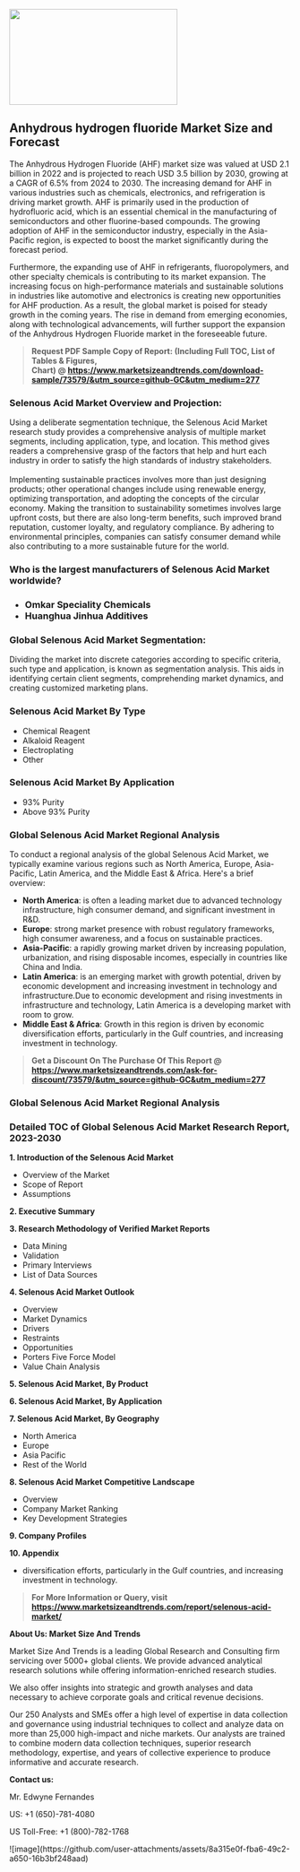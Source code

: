 <p><img class="alignnone size-medium wp-image-20088" src="https://ffe5etoiles.com/wp-content/uploads/2024/12/MST1-300x171.png" alt="" width="300" height="171" /></p><h2>Anhydrous hydrogen fluoride Market Size and Forecast</h2><p>The Anhydrous Hydrogen Fluoride (AHF) market size was valued at USD 2.1 billion in 2022 and is projected to reach USD 3.5 billion by 2030, growing at a CAGR of 6.5% from 2024 to 2030. The increasing demand for AHF in various industries such as chemicals, electronics, and refrigeration is driving market growth. AHF is primarily used in the production of hydrofluoric acid, which is an essential chemical in the manufacturing of semiconductors and other fluorine-based compounds. The growing adoption of AHF in the semiconductor industry, especially in the Asia-Pacific region, is expected to boost the market significantly during the forecast period.</p><p>Furthermore, the expanding use of AHF in refrigerants, fluoropolymers, and other specialty chemicals is contributing to its market expansion. The increasing focus on high-performance materials and sustainable solutions in industries like automotive and electronics is creating new opportunities for AHF production. As a result, the global market is poised for steady growth in the coming years. The rise in demand from emerging economies, along with technological advancements, will further support the expansion of the Anhydrous Hydrogen Fluoride market in the foreseeable future.</p></p><blockquote id="" class=""><strong>Request PDF Sample Copy of Report: (Including Full TOC, List of Tables &amp; Figures, Chart)&nbsp;@&nbsp;<strong><a href="https://www.marketsizeandtrends.com/download-sample/73579/&utm_source=github-GC&utm_medium=277" target="_blank">https://www.marketsizeandtrends.com/download-sample/73579/&utm_source=github-GC&utm_medium=277</a></strong></strong></blockquote><h3 id="" class="">Selenous Acid Market&nbsp;Overview and Projection:</h3><p id="" class="">Using a deliberate segmentation technique, the Selenous Acid Market research study provides a comprehensive analysis of multiple market segments, including application, type, and location. This method gives readers a comprehensive grasp of the factors that help and hurt each industry in order to satisfy the high standards of industry stakeholders. <br /> <br />Implementing sustainable practices involves more than just designing products; other operational changes include using renewable energy, optimizing transportation, and adopting the concepts of the circular economy. Making the transition to sustainability sometimes involves large upfront costs, but there are also long-term benefits, such improved brand reputation, customer loyalty, and regulatory compliance. By adhering to environmental principles, companies can satisfy consumer demand while also contributing to a more sustainable future for the world.</p><h3 id="" class="">Who is the largest manufacturers of&nbsp;Selenous Acid Market worldwide?</h3><h3 class=""><p><ul><li>Omkar Speciality Chemicals </li><li> Huanghua Jinhua Additives</li></ul></p></h3><h3 id="" class="">Global&nbsp;Selenous Acid Market Segmentation:</h3><p id="" class="">Dividing the market into discrete categories according to specific criteria, such type and application, is known as segmentation analysis. This aids in identifying certain client segments, comprehending market dynamics, and creating customized marketing plans.</p><h3 id="" class="">Selenous Acid Market&nbsp;By Type</h3><p><p><ul><li>Chemical Reagent</li><li> Alkaloid Reagent</li><li> Electroplating</li><li> Other</p></li></ul></p></p><h3 id="" class="">Selenous Acid Market&nbsp;By Application</h3><p class=""><p><ul><li>93% Purity</li><li> Above 93% Purity</li></ul></p></p><h3 id="" class="">Global Selenous Acid Market Regional Analysis</h3><p id="" class="">To conduct a regional analysis of the global Selenous Acid Market, we typically examine various regions such as North America, Europe, Asia-Pacific, Latin America, and the Middle East &amp; Africa. Here's a brief overview:</p><ul><li><strong>North America</strong>: is often a leading market due to advanced technology infrastructure, high consumer demand, and significant investment in R&amp;D.</li><li><strong>Europe</strong>: strong market presence with robust regulatory frameworks, high consumer awareness, and a focus on sustainable practices.</li><li><strong>Asia-Pacific</strong>: a rapidly growing market driven by increasing population, urbanization, and rising disposable incomes, especially in countries like China and India.</li><li><strong>Latin America</strong>: is an emerging market with growth potential, driven by economic development and increasing investment in technology and infrastructure.Due to economic development and rising investments in infrastructure and technology, Latin America is a developing market with room to grow.</li><li><strong>Middle East &amp; Africa</strong>: Growth in this region is driven by economic diversification efforts, particularly in the Gulf countries, and increasing investment in technology.</li></ul><blockquote id="" class=""><strong>Get a Discount On The Purchase Of This Report @ <strong><a href="https://www.marketsizeandtrends.com/ask-for-discount/73579/&utm_source=github-GC&utm_medium=277" target="_blank">https://www.marketsizeandtrends.com/ask-for-discount/73579/&utm_source=github-GC&utm_medium=277</a></strong></strong></blockquote><h3 id="" class="">Global Selenous Acid Market Regional Analysis</h3><h3 id="" class="">Detailed TOC of Global Selenous Acid Market Research Report, 2023-2030</h3><p id="" class=""><strong>1. Introduction of the Selenous Acid Market</strong></p><ul><li>Overview of the Market</li><li>Scope of Report</li><li>Assumptions</li></ul><p id="" class=""><strong>2. Executive Summary</strong></p><p id="" class=""><strong>3. Research Methodology of Verified Market Reports</strong></p><ul><li>Data Mining</li><li>Validation</li><li>Primary Interviews</li><li>List of Data Sources</li></ul><p id="" class=""><strong>4. Selenous Acid Market Outlook</strong></p><ul><li>Overview</li><li>Market Dynamics</li><li>Drivers</li><li>Restraints</li><li>Opportunities</li><li>Porters Five Force Model</li><li>Value Chain Analysis</li></ul><p id="" class=""><strong>5. Selenous Acid Market, By Product</strong></p><p id="" class=""><strong>6. Selenous Acid Market, By Application</strong></p><p id="" class=""><strong>7. Selenous Acid Market, By Geography</strong></p><ul><li>North America</li><li>Europe</li><li>Asia Pacific</li><li>Rest of the World</li></ul><p id="" class=""><strong>8. Selenous Acid Market Competitive Landscape</strong></p><ul><li>Overview</li><li>Company Market Ranking</li><li>Key Development Strategies</li></ul><p id="" class=""><strong>9. Company Profiles</strong></p><p id="" class=""><strong>10. Appendix</strong></p><ul><li>diversification efforts, particularly in the Gulf countries, and increasing investment in technology.</li></ul><blockquote id="" class=""><strong>For More Information or Query, visit <strong><strong><a href="https://www.marketsizeandtrends.com/report/selenous-acid-market/" target="_blank">https://www.marketsizeandtrends.com/report/selenous-acid-market/</a></strong></strong></strong></blockquote><p id="" class=""><strong>About Us: Market Size And Trends</strong></p><p id="" class="">Market Size And Trends is a leading Global Research and Consulting firm servicing over 5000+ global clients. We provide advanced analytical research solutions while offering information-enriched research studies.</p><p id="" class="">We also offer insights into strategic and growth analyses and data necessary to achieve corporate goals and critical revenue decisions.</p><p id="" class="">Our 250 Analysts and SMEs offer a high level of expertise in data collection and governance using industrial techniques to collect and analyze data on more than 25,000 high-impact and niche markets. Our analysts are trained to combine modern data collection techniques, superior research methodology, expertise, and years of collective experience to produce informative and accurate research.</p><p id="" class=""><strong>Contact us:</strong></p><p id="" class="">Mr. Edwyne Fernandes</p><p id="" class="">US: +1 (650)-781-4080</p><p id="" class="">US Toll-Free: +1 (800)-782-1768</p>
![image](https://github.com/user-attachments/assets/8a315e0f-fba6-49c2-a650-16b3bf248aad)
